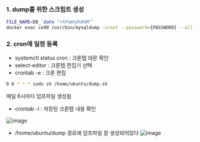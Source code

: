 ### 1. dump를 위한 스크립트 생성
```sh
FILE_NAME=DB_`date "+%Y%m%d%H%M"`
docker exec ce90 /usr/bin/mysqldump -uroot --password={PASSWORD} --all-databases > /home/ubuntu/dump/${FILE_NAME}.sql
```

### 2. cron에 일정 등록
- systemctl status cron : 크론탭 데몬 확인
- select-editor : 크론탭 편집기 선택
- crontab -e : 크론 편집
```sh
0 6 * * * sudo sh /home/ubuntu/dump.sh
```
매일 6시마다 덤프파일 생성됨
- crontab -l : 저장된 크론탭 내용 확인

![image](https://user-images.githubusercontent.com/84266499/194392418-876b37df-dc37-4087-a2e4-41d58c2bd143.png)

- /home/ubuntu/dump 경로에 덤프파일 잘 생성되어있다
![image](https://user-images.githubusercontent.com/84266499/194392503-416f4bf5-db5c-47a5-ba0e-0fde0015e0f1.png)
